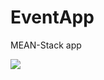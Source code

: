 # EventApp
MEAN-Stack app

<img align="center" src="https://github-readme-stats.vercel.app/api/<CARD_TYPE>/?username=<USERNAME>&theme=<THEME_NAME>" />
